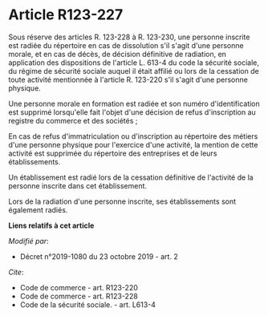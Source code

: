 # Article R123-227

Sous réserve des articles R. 123-228 à R. 123-230, une personne inscrite est radiée du répertoire en cas de dissolution s'il
s'agit d'une personne morale, et en cas de décès, de décision définitive de radiation, en application des dispositions de
l'article L. 613-4 du code la sécurité sociale, du régime de sécurité sociale auquel il était affilié ou lors de la cessation
de toute activité mentionnée à l'article R. 123-220 s'il s'agit d'une personne physique.

Une personne morale en formation est radiée et son numéro d'identification est supprimé lorsqu'elle fait l'objet d'une
décision de refus d'inscription au registre du commerce et des sociétés ;

En cas de refus d'immatriculation ou d'inscription au répertoire des métiers d'une personne physique pour l'exercice d'une
activité, la mention de cette activité est supprimée du répertoire des entreprises et de leurs établissements.

Un établissement est radié lors de la cessation définitive de l'activité de la personne inscrite dans cet établissement.

Lors de la radiation d'une personne inscrite, ses établissements sont également radiés.

**Liens relatifs à cet article**

_Modifié par_:

  - Décret n°2019-1080 du 23 octobre 2019 - art. 2

_Cite_:

  - Code de commerce - art. R123-220
  - Code de commerce - art. R123-228
  - Code de la sécurité sociale. - art. L613-4
